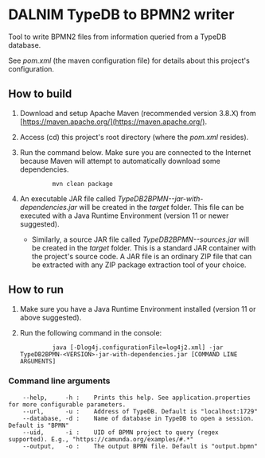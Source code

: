 # DALNIM TypeDB to BPMN2 writer

Tool to write BPMN2 files from information queried from a TypeDB database.

See *pom.xml* (the maven configuration file) for details about this project's configuration.

## How to build

1. Download and setup Apache Maven (recommended version 3.8.X) from [https://maven.apache.org/](https://maven.apache.org/).

2. Access (cd) this project's root directory (where the *pom.xml* resides).

3. Run the command below. Make sure you are connected to the Internet because Maven will attempt to automatically download some dependencies.

				mvn clean package

4. An executable JAR file called *TypeDB2BPMN-<VERSION>-jar-with-dependencies.jar* will be created in the *target* folder. This file can be executed with a Java Runtime Environment (version 11 or newer suggested).
	* Similarly, a source JAR file called *TypeDB2BPMN-<VERSION>-sources.jar* will be created in the *target* folder. This is a standard JAR container with the project's source code. A JAR file is an ordinary ZIP file that can be extracted with any ZIP package extraction tool of your choice.


## How to run

1. Make sure you have a Java Runtime Environment installed (version 11 or above suggested).

2. Run the following command in the console:

				java [-Dlog4j.configurationFile=log4j2.xml] -jar TypeDB2BPMN-<VERSION>-jar-with-dependencies.jar [COMMAND LINE ARGUMENTS]

### Command line arguments
				
	 	--help,		-h :	Prints this help. See application.properties for more configurable parameters.
	 	--url,		-u :	Address of TypeDB. Default is "localhost:1729"
	 	--database,	-d :	Name of database in TypeDB to open a session. Default is "BPMN"
	 	--uid,		-i :	UID of BPMN project to query (regex supported). E.g., "https://camunda.org/examples/#.*"
	 	--output,	-o :	The output BPMN file. Default is "output.bpmn"
